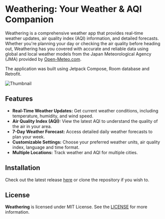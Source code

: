 # Weathering: Your Weather & AQI Companion
Weathering is a comprehensive weather app that provides real-time weather updates, air quality index (AQI) information, and detailed forecasts. Whether you're planning your day or checking the air quality before heading out, Weathering has you covered with accurate and reliable data using global and local weather models from the Japan Meteorological Agency (JMA) provided by [Open-Meteo.com](https://open-meteo.com/).

The application was built using Jetpack Compose, Room database and Retrofit.

![Thumbnail](https://github.com/Avvami/Weathering/assets/104052661/1dea550c-03e2-425b-ae84-8eb614e157d7)

## Features
- **Real-Time Weather Updates:** Get current weather conditions, including temperature, humidity, and wind speed.
- **Air Quality Index (AQI):** View the latest AQI to understand the quality of the air in your area.
- **7-Day Weather Forecast:** Access detailed daily weather forecasts to plan your week.
- **Customizable Settings:** Choose your preferred weather units, air quality index, language and time format.
- **Multiple Locations:** Track weather and AQI for multiple cities.

## Installation
Check out the latest release [here](https://github.com/Avvami/Weathering/releases/latest) or clone the repository if you wish to.

## License
**Weathering** is licensed under MIT License. See the [LICENSE](https://github.com/Avvami/Weathering/blob/master/LICENSE) for more information.

